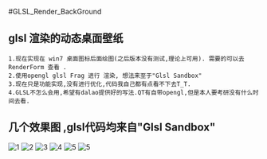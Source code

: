 #GLSL_Render_BackGround
## glsl 渲染的动态桌面壁纸

	1.现在实现在 win7 桌面图标后面绘图(之后版本没有测试,理论上可用). 需要的可以去 RenderForm 查看 .
	2.使用opengl glsl Frag 进行 渲染, 想法来至于"Glsl Sandbox"
	3.现在只是功能实现,没有进行优化,代码我自己都有点看不下去T_T.
	4.GLSL不怎么会用,希望有dalao提供好的写法.QT有自带opengl,但是本人要考研没有什么时间去看.

## 几个效果图 ,glsl代码均来自"Glsl Sandbox"
![1](E:\GitStorage\GLSL_Render_BackGround\GLSL_Render_BackGround\readme_data\1.jpg)
![2](E:\GitStorage\GLSL_Render_BackGround\GLSL_Render_BackGround\readme_data\2.jpg)
![3](E:\GitStorage\GLSL_Render_BackGround\GLSL_Render_BackGround\readme_data\3.jpg)
![4](E:\GitStorage\GLSL_Render_BackGround\GLSL_Render_BackGround\readme_data\4.jpg)
![5](E:\GitStorage\GLSL_Render_BackGround\GLSL_Render_BackGround\readme_data\5.jpg)
![5](E:\GitStorage\GLSL_Render_BackGround\GLSL_Render_BackGround\readme_data\display.gif)